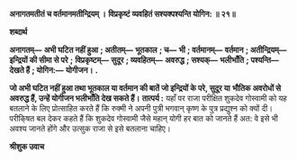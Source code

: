 **अनागतमतीतं च वर्तमानमतीन्द्रियम् ।** **विप्रकृष्टं व्यवहितं सश्यक्पश्यन्ति योगिन: ॥ २१॥** 

**शब्दार्थ** 

**अनागतम्—** **अभी घटित नहीं हुआ** **; अतीतम्—** **भूतकाल** **; च—** **भी** **; वर्तमानम्—** **वर्तमान** **; अतीन्द्रियम्—** **इन्द्रियों की सीमा से परे** **;** **विप्रकृष्टम्—** **सुदूर** **; व्यवहितम्—** **अवरुद्ध** **; सश्यक्—** **भलीभाँति** **; पश्यन्ति—** **देखते हैं** **; योगिन:—** **योगीजन।** **.** 

**जो अभी घटित नहीं हुआ तथा भूतकाल या वर्तमान की बातें जो इन्द्रियों के परे, सुदूर या** **भौतिक अवरोधों से अवरुद्ध हैं, उन्हें योगीजन भलीभाँति देख सकते हैं।** **तात्पर्य :** यहाँ पर राजा परीक्षित शुकदेव गोस्वामी को यह बतलाने के लिए प्रोत्साहित करते हैं कि रुक्मी ने अपनी पुत्री भगवान् कृष्ण के पुत्र प्रद्युश्न को क्यों दी। परीकि्षत बल देकर कहते हैं कि शुकदेव गोस्वामी जैसे महान् योगी हर बात को जानते हैं अत: वे इसे भी अवश्य जानते होंगे और उत्सुक राजा से इसे बतलाना चाहिए।  

**श्रीशुक उवाच** 